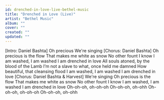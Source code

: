 ```yaml
---
id: drenched-in-love-live-bethel-music
title: "Drenched in Love (Live)"
artist: "Bethel Music"
album: ""
cover: ""
created: ""
updated: ""
---
```


[Intro: Daniel Bashta]
Oh precious
We're singing
[Chorus: Daniel Bashta]
Oh precious is the flow
That makes me white as snow
No other fount I know
I am washed, I am washed
I am drenched in love
All souls atoned, by the blood of the Lamb
I’m not a slave to what, once held me damned
How beautiful, that cleansing flood
I am washed, I am washed
I am drenched in love
[Chorus: Daniel Bashta & Harvest]
We're singing
Oh precious is the flow
That makes me white as snow
No other fount I know
I am washed, I am washed
I am drenched in love
Oh-oh-oh, oh-oh-oh
Oh-oh-oh, oh-ohh
Oh-oh-oh, oh-oh-oh
Oh-oh-oh, oh-ohh